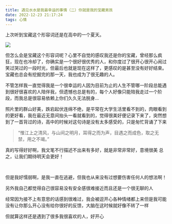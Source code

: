 ```yaml
---
title: 遇见水水是我最幸运的事情（二）你就是我的宝藏男孩
date: 2022-12-23 21:17:24
tags: 心情
---
```


上次听到宝藏这个形容词还是在高中的一个夏天。

![](https://jgox-image-1316409677.cos.ap-guangzhou.myqcloud.com/blog/IMG_0160.jpg)

<!-- more -->

但怎么会是宝藏这个形容词呢？心里不自觉的感叹我还是你的宝藏，曾经那么疯狂，现在也冷却了，你确实是一个很好很优秀的人，和你度过了很开心很开心闹过笑过哭过的一段时光，但最后也就是现在这样了，更感叹的是甚至没有好好结束。宝藏也总会有挖掘完的那一天，我也成为了很无趣的人。  

不管怎样我一直觉得我是一个很幸运的人因为目前为止的人生不管哪一阶段总能遇到很好很喜欢的人陪伴我，但遗憾也总是有的，每个人好像只能陪我走过一个阶段，而我总是很容易依赖上你们久久无法脱身…

照片里的群山好美，跌宕起伏连绵不绝，是平常在大学生活里看不到的，肉眼看到的更好看，我在最近无意间抬头一看就看到的，觉得很美好便记录下来了，突然想到了一首背过的诗，高中的时候对这句诗是没有太多感受的，只是匆忙背诵了下来

> “惟江上之清风，与山间之明月，耳得之而为声，目遇之而成色，取之无禁，用之不竭。”  

真的写得好好啊，我文笔不行描述不出来有多好，就是非常非常好，意境很美
总之，让我们期待明天会更好！

&nbsp;
&nbsp;
&nbsp;
&nbsp;
&nbsp;
&nbsp;
&nbsp;
&nbsp;
&nbsp;

但是我好懦弱啊，是我一直在逃避，但我也从来没有过想要伤害任何人的想法啊！

另外我自己都觉得自己很容易没有安全感很难接近而且还是一个很无聊的人

经常因为接不上有意思的话感到很难过，我会被逗开心各种情绪都上来但是我可能没有让你那么开心没有给你很好的反馈，大脑在这时候就好像不转了一样

但就算这样还是遇到了很多我很喜欢的人，好开心

